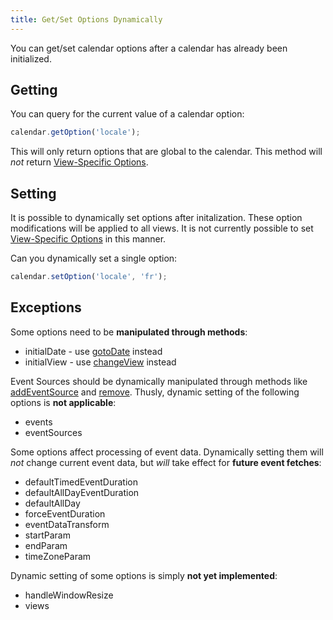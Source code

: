 ```yaml
---
title: Get/Set Options Dynamically
---
```


You can get/set calendar options after a calendar has already been initialized.

## Getting

You can query for the current value of a calendar option:

```js
calendar.getOption('locale');
```

This will only return options that are global to the calendar. This method will *not* return [View-Specific Options](view-specific-options).


## Setting

It is possible to dynamically set options after initalization. These option modifications will be applied to all views. It is not currently possible to set [View-Specific Options](view-specific-options) in this manner.

Can you dynamically set a single option:

```js
calendar.setOption('locale', 'fr');
```

## Exceptions

Some options need to be **manipulated through methods**:

- initialDate - use [gotoDate](Calendar-gotoDate) instead
- initialView - use [changeView](Calendar-changeView) instead

Event Sources should be dynamically manipulated through methods like [addEventSource](Calendar-addEventSource) and [remove](EventSource-remove). Thusly, dynamic setting of the following options is **not applicable**:

- events
- eventSources

Some options affect processing of event data. Dynamically setting them will *not* change current event data, but *will* take effect for **future event fetches**:

- defaultTimedEventDuration
- defaultAllDayEventDuration
- defaultAllDay
- forceEventDuration
- eventDataTransform
- startParam
- endParam
- timeZoneParam

Dynamic setting of some options is simply **not yet implemented**:

- handleWindowResize
- views
